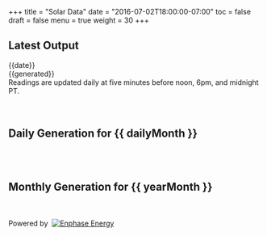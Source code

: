 +++
title = "Solar Data"
date = "2016-07-02T18:00:00-07:00"
toc = false
draft = false
menu = true
weight = 30
+++

<div id="solardata" ng-app="solardata">
    <h2>Latest Output</h2>
    <div ng-controller="TodayCtrl">
    	<div class="todaydata">
	    <div class="todaydate">{{date}}</div> <div class="todaygenerate">{{generated}}</div>
	    </div>
	    <div class="footnote">Readings are updated daily at five minutes before noon, 6pm, and midnight PT.</div>
    </div>
    <br><br>
	<div ng-controller="DailyBarCtrl">
		<h2>Daily Generation for {{ dailyMonth }}</h2>
		<canvas id="bar" class="chart chart-bar" chart-data="data" chart-labels="labels" chart-series="series"></canvas>
	</div>
	<br><br>
	<div ng-controller="MonthlyBarCtrl">
    	<h2>Monthly Generation for {{ yearMonth }}</h2>
		<canvas id="bar" class="chart chart-bar" chart-data="data" chart-labels="labels" chart-series="series"></canvas>
	</div>
	<br><br>
    <div class="poweredby">Powered by&nbsp;&nbsp;<a href="http://enphase.com" target="_blank"><img src="http://cdn.smylee.com/images/20160702_solar/ENPH_logo_scr_RGB_API_sm.png" alt="Enphase Energy" class="no_border"></a></div>
    <div class="clear-all"></div>
</div>
<script type="text/javascript" src="/js/smylee/solar_angular.js"></script>